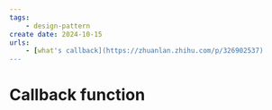 ```yaml
---
tags:
    - design-pattern
create date: 2024-10-15
urls:
    - [what's callback](https://zhuanlan.zhihu.com/p/326902537)
---
```


# Callback function

